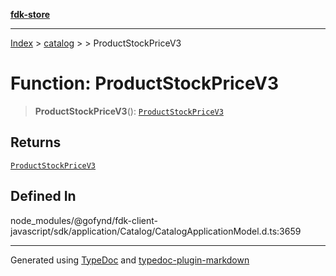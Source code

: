[**fdk-store**](../../../README.md)
***

[Index](../../../API.md) > [catalog](../../README.md) > [<internal>](../README.md) > ProductStockPriceV3

# Function: ProductStockPriceV3

> **ProductStockPriceV3**(): [`ProductStockPriceV3`](../type-aliases/type-alias.ProductStockPriceV3.md)

## Returns

[`ProductStockPriceV3`](../type-aliases/type-alias.ProductStockPriceV3.md)

## Defined In

node\_modules/@gofynd/fdk-client-javascript/sdk/application/Catalog/CatalogApplicationModel.d.ts:3659

***
Generated using [TypeDoc](https://typedoc.org/) and [typedoc-plugin-markdown](https://www.npmjs.com/package/typedoc-plugin-markdown)
